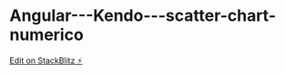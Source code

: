 # Angular---Kendo---scatter-chart-numerico

[Edit on StackBlitz ⚡️](https://stackblitz.com/edit/angular-rcttxo)